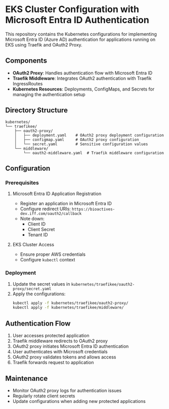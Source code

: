 # EKS Cluster Configuration with Microsoft Entra ID Authentication

This repository contains the Kubernetes configurations for implementing Microsoft Entra ID (Azure AD) authentication for applications running on EKS using Traefik and OAuth2 Proxy.

## Components

- **OAuth2 Proxy**: Handles authentication flow with Microsoft Entra ID
- **Traefik Middleware**: Integrates OAuth2 authentication with Traefik IngressRoutes
- **Kubernetes Resources**: Deployments, ConfigMaps, and Secrets for managing the authentication setup

## Directory Structure

```
kubernetes/
└── traefikee/
    ├── oauth2-proxy/
    │   ├── deployment.yaml    # OAuth2 proxy deployment configuration
    │   ├── configmap.yaml     # OAuth2 proxy configuration
    │   └── secret.yaml        # Sensitive configuration values
    └── middleware/
        └── oauth2-middleware.yaml  # Traefik middleware configuration
```

## Configuration

### Prerequisites

1. Microsoft Entra ID Application Registration
   - Register an application in Microsoft Entra ID
   - Configure redirect URIs: `https://bioactives-dev.iff.com/oauth2/callback`
   - Note down:
     - Client ID
     - Client Secret
     - Tenant ID

2. EKS Cluster Access
   - Ensure proper AWS credentials
   - Configure `kubectl` context

### Deployment

1. Update the secret values in `kubernetes/traefikee/oauth2-proxy/secret.yaml`
2. Apply the configurations:
   ```bash
   kubectl apply -f kubernetes/traefikee/oauth2-proxy/
   kubectl apply -f kubernetes/traefikee/middleware/
   ```

## Authentication Flow

1. User accesses protected application
2. Traefik middleware redirects to OAuth2 proxy
3. OAuth2 proxy initiates Microsoft Entra ID authentication
4. User authenticates with Microsoft credentials
5. OAuth2 proxy validates tokens and allows access
6. Traefik forwards request to application

## Maintenance

- Monitor OAuth2 proxy logs for authentication issues
- Regularly rotate client secrets
- Update configurations when adding new protected applications
